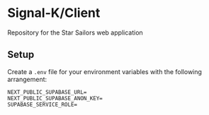# Signal-K/Client
Repository for the Star Sailors web application

## Setup
Create a `.env` file for your environment variables with the following arrangement:
```
NEXT_PUBLIC_SUPABASE_URL=
NEXT_PUBLIC_SUPABASE_ANON_KEY=
SUPABASE_SERVICE_ROLE=
```